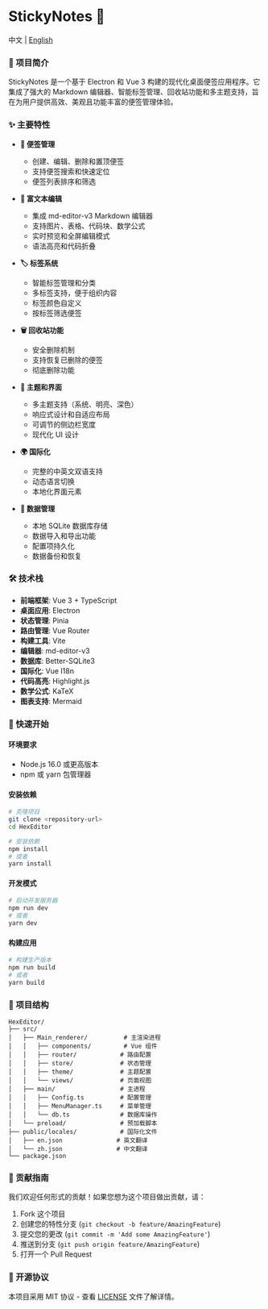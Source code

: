 # StickyNotes 📝

中文 | [English](README)

### 📖 项目简介

StickyNotes 是一个基于 Electron 和 Vue 3 构建的现代化桌面便签应用程序。它集成了强大的 Markdown 编辑器、智能标签管理、回收站功能和多主题支持，旨在为用户提供高效、美观且功能丰富的便签管理体验。

### ✨ 主要特性

- **📝 便签管理**
  - 创建、编辑、删除和置顶便签
  - 支持便签搜索和快速定位
  - 便签列表排序和筛选

- **🎨 富文本编辑**
  - 集成 md-editor-v3 Markdown 编辑器
  - 支持图片、表格、代码块、数学公式
  - 实时预览和全屏编辑模式
  - 语法高亮和代码折叠

- **🏷️ 标签系统**
  - 智能标签管理和分类
  - 多标签支持，便于组织内容
  - 标签颜色自定义
  - 按标签筛选便签

- **🗑️ 回收站功能**
  - 安全删除机制
  - 支持恢复已删除的便签
  - 彻底删除功能

- **🎨 主题和界面**
  - 多主题支持（系统、明亮、深色）
  - 响应式设计和自适应布局
  - 可调节的侧边栏宽度
  - 现代化 UI 设计

- **🌍 国际化**
  - 完整的中英文双语支持
  - 动态语言切换
  - 本地化界面元素

- **💾 数据管理**
  - 本地 SQLite 数据库存储
  - 数据导入和导出功能
  - 配置项持久化
  - 数据备份和恢复

### 🛠️ 技术栈

- **前端框架**: Vue 3 + TypeScript
- **桌面应用**: Electron
- **状态管理**: Pinia
- **路由管理**: Vue Router
- **构建工具**: Vite
- **编辑器**: md-editor-v3
- **数据库**: Better-SQLite3
- **国际化**: Vue I18n
- **代码高亮**: Highlight.js
- **数学公式**: KaTeX
- **图表支持**: Mermaid

### 🚀 快速开始

#### 环境要求

- Node.js 16.0 或更高版本
- npm 或 yarn 包管理器

#### 安装依赖

```bash
# 克隆项目
git clone <repository-url>
cd HexEditor

# 安装依赖
npm install
# 或者
yarn install
```

#### 开发模式

```bash
# 启动开发服务器
npm run dev
# 或者
yarn dev
```

#### 构建应用

```bash
# 构建生产版本
npm run build
# 或者
yarn build
```

### 📁 项目结构

```
HexEditor/
├── src/
│   ├── Main_renderer/          # 主渲染进程
│   │   ├── components/         # Vue 组件
│   │   ├── router/            # 路由配置
│   │   ├── store/             # 状态管理
│   │   ├── theme/             # 主题配置
│   │   └── views/             # 页面视图
│   ├── main/                  # 主进程
│   │   ├── Config.ts          # 配置管理
│   │   ├── MenuManager.ts     # 菜单管理
│   │   └── db.ts              # 数据库操作
│   └── preload/               # 预加载脚本
├── public/locales/            # 国际化文件
│   ├── en.json               # 英文翻译
│   └── zh.json               # 中文翻译
└── package.json
```

### 🤝 贡献指南

我们欢迎任何形式的贡献！如果您想为这个项目做出贡献，请：

1. Fork 这个项目
2. 创建您的特性分支 (`git checkout -b feature/AmazingFeature`)
3. 提交您的更改 (`git commit -m 'Add some AmazingFeature'`)
4. 推送到分支 (`git push origin feature/AmazingFeature`)
5. 打开一个 Pull Request

### 📄 开源协议

本项目采用 MIT 协议 - 查看 [LICENSE](LICENSE) 文件了解详情。